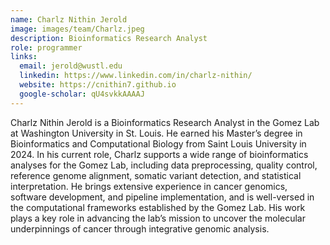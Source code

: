 ```yaml
---
name: Charlz Nithin Jerold
image: images/team/Charlz.jpeg
description: Bioinformatics Research Analyst
role: programmer
links:
  email: jerold@wustl.edu
  linkedin: https://www.linkedin.com/in/charlz-nithin/
  website: https://cnithin7.github.io
  google-scholar: qU4svkkAAAAJ
---
```


Charlz Nithin Jerold is a Bioinformatics Research Analyst in the Gomez Lab at Washington University in St. Louis. He earned his Master’s degree in Bioinformatics and Computational Biology from Saint Louis University in 2024. In his current role, Charlz supports a wide range of bioinformatics analyses for the Gomez Lab, including data preprocessing, quality control, reference genome alignment, somatic variant detection, and statistical interpretation. He brings extensive experience in cancer genomics, software development, and pipeline implementation, and is well-versed in the computational frameworks established by the Gomez Lab. His work plays a key role in advancing the lab’s mission to uncover the molecular underpinnings of cancer through integrative genomic analysis.
